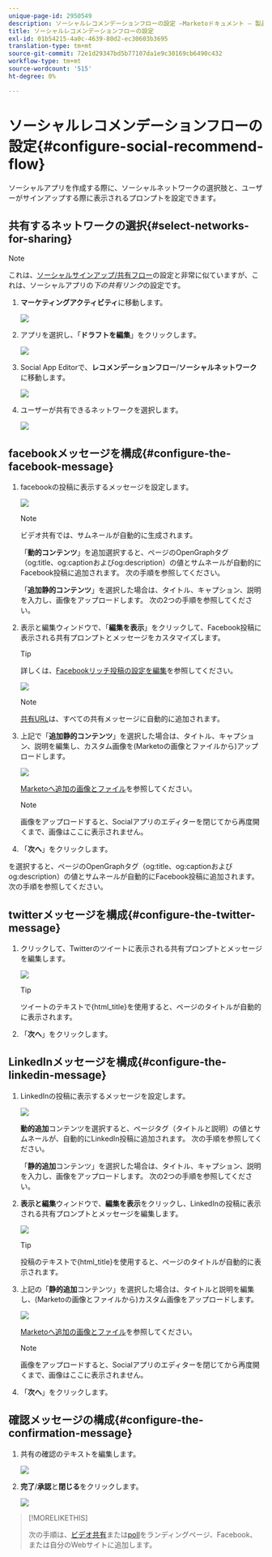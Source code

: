 ```yaml
---
unique-page-id: 2950549
description: ソーシャルレコメンデーションフローの設定 —Marketoドキュメント — 製品ドキュメント
title: ソーシャルレコメンデーションフローの設定
exl-id: 01b54215-4a0c-4639-80d2-ec30603b3695
translation-type: tm+mt
source-git-commit: 72e1d29347bd5b77107da1e9c30169cb6490c432
workflow-type: tm+mt
source-wordcount: '515'
ht-degree: 0%

---
```


# ソーシャルレコメンデーションフローの設定{#configure-social-recommend-flow}

ソーシャルアプリを作成する際に、ソーシャルネットワークの選択肢と、ユーザーがサインアップする際に表示されるプロンプトを設定できます。

## 共有するネットワークの選択{#select-networks-for-sharing}

>[!NOTE]
>
>これは、[ソーシャルサインアップ/共有フロー](/help/marketo/product-docs/demand-generation/social/configuring-social-actions/configure-social-sign-up-share-flow.md)の設定と非常に似ていますが、これは、ソーシャルアプリの&#x200B;_下の共有リンク_&#x200B;の設定です。

1. **マーケティングアクティビティ**&#x200B;に移動します。

   ![](assets/login-marketing-activities-1.png)

1. アプリを選択し、「**ドラフトを編集**」をクリックします。

   ![](assets/image2014-9-22-11-3a51-3a6.png)

1. Social App Editorで、**レコメンデーションフロー**/**ソーシャルネットワーク**&#x200B;に移動します。

   ![](assets/recommendedflow.png)

1. ユーザーが共有できるネットワークを選択します。

   ![](assets/socialnetworkschoose.png)

## facebookメッセージを構成{#configure-the-facebook-message}

1. facebookの投稿に表示するメッセージを設定します。

   ![](assets/image2014-9-22-11-3a53-3a21.png)

   >[!NOTE]
   >
   >ビデオ共有では、サムネールが自動的に生成されます。

   「**動的コンテンツ**」を追加選択すると、ページのOpenGraphタグ（og:title、og:captionおよびog:description）の値とサムネールが自動的にFacebook投稿に追加されます。 次の手順を参照してください。

   「**追加静的コンテンツ**」を選択した場合は、タイトル、キャプション、説明を入力し、画像をアップロードします。 次の2つの手順を参照してください。

1. 表示と編集ウィンドウで、「**編集を表示**」をクリックして、Facebook投稿に表示される共有プロンプトとメッセージをカスタマイズします。

   >[!TIP]
   >
   >詳しくは、[Facebookリッチ投稿の設定を編集](/help/marketo/product-docs/demand-generation/facebook/edit-facebook-rich-post-settings.md)を参照してください。

   ![](assets/image2014-9-22-11-3a54-3a36.png)

   >[!NOTE]
   >
   >[共有URL](/help/marketo/product-docs/demand-generation/social/social-functions/choose-the-share-url-for-a-social-app.md)は、すべての共有メッセージに自動的に追加されます。

1. 上記で「**追加静的コンテンツ**」を選択した場合は、タイトル、キャプション、説明を編集し、カスタム画像を(Marketoの画像とファイルから)アップロードします。

   ![](assets/image2014-9-22-11-3a55-3a14.png)

   [Marketoへ追加の画像とファイル](/help/marketo/product-docs/demand-generation/images-and-files/add-images-and-files-to-marketo.md)を参照してください。

   >[!NOTE]
   >
   >画像をアップロードすると、Socialアプリのエディターを閉じてから再度開くまで、画像はここに表示されません。

1. 「**次へ**」をクリックします。

を選択すると、ページのOpenGraphタグ（og:title、og:captionおよびog:description）の値とサムネールが自動的にFacebook投稿に追加されます。 次の手順を参照してください。

## twitterメッセージを構成{#configure-the-twitter-message}

1. クリックして、Twitterのツイートに表示される共有プロンプトとメッセージを編集します。

   ![](assets/image2014-9-22-12-3a2-3a40.png)

   >[!TIP]
   >
   >ツイートのテキストで{html_title}を使用すると、ページのタイトルが自動的に表示されます。

1. 「**次へ**」をクリックします。

## LinkedInメッセージを構成{#configure-the-linkedin-message}

1. LinkedInの投稿に表示するメッセージを設定します。

   ![](assets/image2014-9-22-12-3a3-3a21.png)

   **動的追加**&#x200B;コンテンツを選択すると、ページタグ（タイトルと説明）の値とサムネールが、自動的にLinkedIn投稿に追加されます。 次の手順を参照してください。

   「**静的追加**&#x200B;コンテンツ」を選択した場合は、タイトル、キャプション、説明を入力し、画像をアップロードします。 次の2つの手順を参照してください。

1. **表示と編集**&#x200B;ウィンドウで、**編集を表示**&#x200B;をクリックし、LinkedInの投稿に表示される共有プロンプトとメッセージを編集します。

   ![](assets/image2014-9-22-12-3a3-3a38.png)

   >[!TIP]
   >
   >投稿のテキストで{html_title}を使用すると、ページのタイトルが自動的に表示されます。

1. 上記の「**静的追加**&#x200B;コンテンツ」を選択した場合は、タイトルと説明を編集し、(Marketoの画像とファイルから)カスタム画像をアップロードします。

   ![](assets/image2014-9-22-12-3a4-3a43.png)

   [Marketoへ追加の画像とファイル](/help/marketo/product-docs/demand-generation/images-and-files/add-images-and-files-to-marketo.md)を参照してください。

   >[!NOTE]
   >
   >画像をアップロードすると、Socialアプリのエディターを閉じてから再度開くまで、画像はここに表示されません。

1. 「**次へ**」をクリックします。

## 確認メッセージの構成{#configure-the-confirmation-message}

1. 共有の確認のテキストを編集します。

   ![](assets/image2014-9-22-12-3a5-3a30.png)

1. **完了**/**承認**&#x200B;と&#x200B;**閉じる**&#x200B;をクリックします。

   ![](assets/image2014-9-22-12-3a5-3a45.png)

>[!MORELIKETHIS]
>
>次の手順は、[ビデオ共有](/help/marketo/product-docs/demand-generation/social/configuring-social-actions/customize-video-share-flow.md)または[poll](/help/marketo/product-docs/demand-generation/social/creating-a-poll/create-a-poll.md)をランディングページ、Facebook、または自分のWebサイトに追加します。
